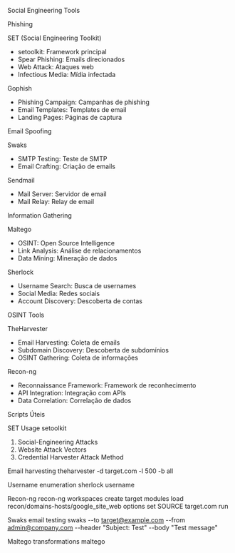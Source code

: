  Social Engineering Tools

 Phishing

 SET (Social Engineering Toolkit)
- setoolkit: Framework principal
- Spear Phishing: Emails direcionados
- Web Attack: Ataques web
- Infectious Media: Mídia infectada

 Gophish
- Phishing Campaign: Campanhas de phishing
- Email Templates: Templates de email
- Landing Pages: Páginas de captura

 Email Spoofing

 Swaks
- SMTP Testing: Teste de SMTP
- Email Crafting: Criação de emails

 Sendmail
- Mail Server: Servidor de email
- Mail Relay: Relay de email

 Information Gathering

 Maltego
- OSINT: Open Source Intelligence
- Link Analysis: Análise de relacionamentos
- Data Mining: Mineração de dados

 Sherlock
- Username Search: Busca de usernames
- Social Media: Redes sociais
- Account Discovery: Descoberta de contas

 OSINT Tools

 TheHarvester
- Email Harvesting: Coleta de emails
- Subdomain Discovery: Descoberta de subdomínios
- OSINT Gathering: Coleta de informações

 Recon-ng
- Reconnaissance Framework: Framework de reconhecimento
- API Integration: Integração com APIs
- Data Correlation: Correlação de dados

 Scripts Úteis

 SET Usage
setoolkit
 1) Social-Engineering Attacks
 2) Website Attack Vectors
 3) Credential Harvester Attack Method

 Email harvesting
theharvester -d target.com -l 500 -b all

 Username enumeration
sherlock username

 Recon-ng
recon-ng
workspaces create target
modules load recon/domains-hosts/google_site_web
options set SOURCE target.com
run

 Swaks email testing
swaks --to target@example.com --from admin@company.com --header "Subject: Test" --body "Test message"

 Maltego transformations
maltego